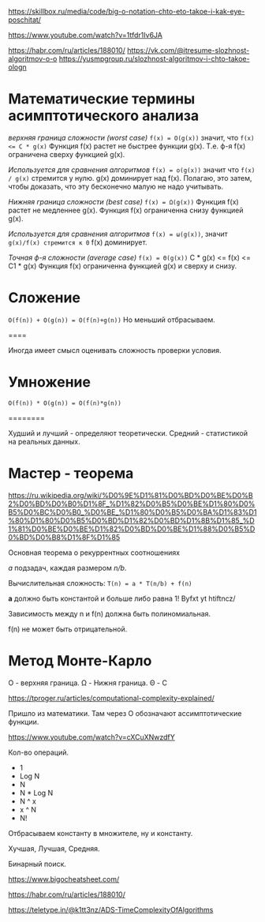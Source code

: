 https://skillbox.ru/media/code/big-o-notation-chto-eto-takoe-i-kak-eye-poschitat/

https://www.youtube.com/watch?v=1tfdr1Iv6JA

https://habr.com/ru/articles/188010/
https://vk.com/@itresume-slozhnost-algoritmov-o-o
https://yusmpgroup.ru/slozhnost-algoritmov-i-chto-takoe-ologn


# Математические термины асимптотического анализа

*верхняя граница сложности (worst case)*
`f(x) = O(g(x))` значит, что `f(x) <= C * g(x)`
Функция f(x) растет не быстрее функции g(x).
Т.е. ф-я f(x) ограничена сверху функцией g(x).

*Используется для сравнения алгоритмов*
`f(x) = o(g(x))` значит что `f(x) / g(x)` стремится у нулю.
g(x) доминирует над f(x).
Полагаю, это затем, чтобы доказать, что эту бесконечно малую не надо учитывать.

*Нижняя граница сложности (best case)*
`f(x) = Ω(g(x))`
Функция f(x) растет не медленнее g(x).
Функция f(x) ограниченна снизу функцией g(x).

*Используется для сравнения алгоритмов*
`f(x) = ω(g(x))`, значит `g(x)/f(x) стремится к 0`
f(x) доминирует.


*Точная ф-я сложности (average case)*
`f(x) = Θ(g(x))`
C * g(x) <= f(x) <= C1 * g(x)
Функция f(x) ограниченна функцией g(x) и сверху и снизу.

# Сложение

`O(f(n)) + O(g(n)) = O(f(n)+g(n))`
Но меньший отбрасываем.

====

Иногда имеет смысл оценивать сложность проверки условия.

# Умножение

`O(f(n)) * O(g(n)) = O(f(n)*g(n))`

========

Худший и лучший - определяют теоретически.
Средний - статистикой на реальных данных.

# Мастер - теорема

https://ru.wikipedia.org/wiki/%D0%9E%D1%81%D0%BD%D0%BE%D0%B2%D0%BD%D0%B0%D1%8F_%D1%82%D0%B5%D0%BE%D1%80%D0%B5%D0%BC%D0%B0_%D0%BE_%D1%80%D0%B5%D0%BA%D1%83%D1%80%D1%80%D0%B5%D0%BD%D1%82%D0%BD%D1%8B%D1%85_%D1%81%D0%BE%D0%BE%D1%82%D0%BD%D0%BE%D1%88%D0%B5%D0%BD%D0%B8%D1%8F%D1%85

Основная теорема о рекуррентных соотношениях

*а* подзадач, каждая размером *n/b*.

Вычислительная сложность:
`T(n) = a * T(n/b) + f(n)`

**a** должно быть константой и больше либо равна 1!
Byfxt yt htiftncz/

Зависимость между n и f(n) должна быть полиномиальная.

f(n) не может быть отрицательной.




# Метод Монте-Карло











О - верхняя граница.
Ω - Нижня граница.
Θ - С


https://tproger.ru/articles/computational-complexity-explained/

Пришло из математики. Там через O обозначают ассимптотические функции.



https://www.youtube.com/watch?v=cXCuXNwzdfY

Кол-во операций.

* 1
* Log N
* N
* N * Log N
* N ^ x
* x ^ N
* N!

Отбрасываем константу в множителе, ну и константу.

Хучшая, Лучшая, Средняя.

Бинарный поиск.

https://www.bigocheatsheet.com/


https://habr.com/ru/articles/188010/


https://teletype.in/@k1tt3nz/ADS-TimeComplexityOfAlgorithms



